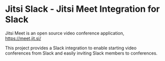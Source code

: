 # Jitsi Slack - Jitsi Meet Integration for Slack

Jitsi Meet is an open source video conference application, https://meet.jit.si/

This project provides a Slack integration to enable starting video conferences
from Slack and easily inviting Slack members to conferences.
